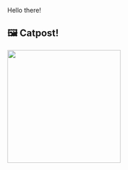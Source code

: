 Hello there!



## 🖼️ Catpost!

<sub>
    <img src="https://cdn2.thecatapi.com/images/8xUbLqx3b.jpg" height="256">
</sub>


